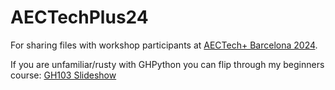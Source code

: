 # AECTechPlus24
For sharing files with workshop participants at [AECTech+ Barcelona 2024](https://www.aectech.us/aectech-barcelona).

If you are unfamiliar/rusty with GHPython you can flip through my beginners course: [GH103 Slideshow](https://andersholdendeleuran.com/211103_Grasshopper103_CPH_Redacted.pdf)
